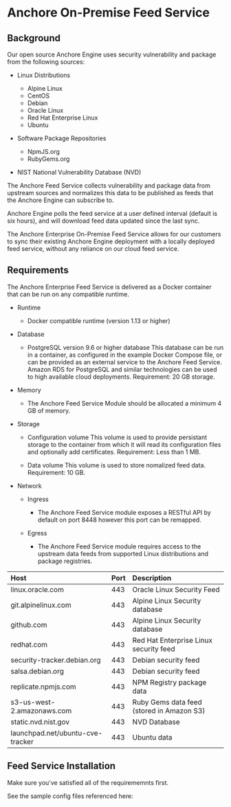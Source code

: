 # Anchore On-Premise Feed Service

## Background

Our open source Anchore Engine uses security vulnerability and package from the following sources:

- Linux Distributions
    - Alpine Linux
    - CentOS
    - Debian
    - Oracle Linux
    - Red Hat Enterprise Linux
    - Ubuntu

- Software Package Repositories
    - NpmJS.org
    - RubyGems.org

- NIST National Vulnerability Database (NVD)

The Anchore Feed Service collects vulnerability and package data from upstream sources and normalizes this data to be published as feeds that the Anchore Engine can subscribe to. 

Anchore Engine polls the feed service at a user defined interval (default is six hours), and will download feed data updated since the last sync.

The Anchore Enterprise On-Premise Feed Service allows for our customers to sync their existing Anchore Engine deployment with a locally deployed feed service, without any reliance on our cloud feed service. 

## Requirements

The Anchore Enterprise Feed Service is delivered as a Docker container that can be run on any compatible runtime.

- Runtime
    - Docker compatible runtime (version 1.13 or higher)

- Database 
    - PostgreSQL version 9.6 or higher database
      This database can be run in a container, as configured in the example Docker Compose file, or can be provided as an external service to the Anchore Feed Service.
      Amazon RDS for PostgreSQL and similar technologies can be used to high available cloud deployments.
      Requirement: 20 GB storage.

- Memory
    - The Anchore Feed Service Module should be allocated a minimum 4 GB of memory.

- Storage
    - Configuration volume
      This volume is used to provide persistant storage to the container from which it will read its configuration files and optionally add certificates.
      Requirement: Less than 1 MB.

    - Data volume
      This volume is used to store nomalized feed data.
      Requirement: 10 GB.

- Network
    - Ingress
        - The Anchore Feed Service module exposes a RESTful API by default on port 8448 however this port can be remapped.

    - Egress
        - The Anchore Feed Service module requires access to the upstream data feeds from supported Linux distributions and package registries.


| Host | Port | Description |
| :--- | :--- | :--- |
| linux.oracle.com | 443 | Oracle Linux Security Feed |
| git.alpinelinux.com | 443 | Alpine Linux Security database |
| github.com | 443 | Alpine Linux Security database |
| redhat.com | 443 | Red Hat Enterprise Linux security feed |
| security-tracker.debian.org | 443 | Debian security feed |
| salsa.debian.org | 443 | Debian security feed |
| replicate.npmjs.com | 443 | NPM Registry package data |
| s3-us-west-2.amazonaws.com | 443 | Ruby Gems data feed (stored in Amazon S3) |
| static.nvd.nist.gov | 443 | NVD Database |
| launchpad.net/ubuntu-cve-tracker | 443 | Ubuntu data |


## Feed Service Installation

Make sure you've satisfied all of the requirememnts first.

See the sample config files referenced here: 

